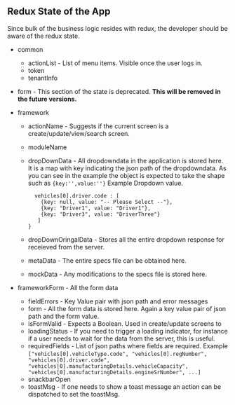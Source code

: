 ## Redux State of the App
Since bulk of the business logic resides with redux, the developer should be aware of the redux state.

+ common
  + actionList - List of menu items. Visible once the user logs in.
  + token
  + tenantInfo
+ form - This section of the state is deprecated. **This will be removed in the future versions.**
+ framework
  + actionName - Suggests if the current screen is a create/update/view/search screen.
  + moduleName
  + dropDownData - All dropdowndata in the application is stored here.
      It is a map with key indicating the json path of the dropdowndata. As you can see in the example the object is expected to take the shape such as ```{key:'',value:''}```
      Example Dropdown value. 
      ```{
        vehicles[0].driver.code : [
          {key: null, value: "-- Please Select --"},
          {key: "Driver1", value: "Driver1"},
          {key: "Driver3", value: "DriverThree"}
         ]
      }
  + dropDownOringalData - Stores all the entire dropdown response for receieved from the server.
  + metaData - The entire specs file can be obtained here.

  + mockData - Any modifications to the specs file is stored here.

+ frameworkForm - All the form data 
    + fieldErrors - Key Value pair with json path and error messages
    + form - All the form data is stored here. Again a key value pair of json path and the form value.
    + isFormValid - Expects a Boolean. Used in create/update screens to 
    + loadingStatus - If you need to trigger a loading indicator, for instance if a user needs to wait for the data from the server, this is useful.
    + requiredFields - List of json paths where fields are required.
        Example
        ```["vehicles[0].vehicleType.code", "vehicles[0].regNumber", "vehicles[0].driver.code", "vehicles[0].manufacturingDetails.vehicleCapacity", "vehicles[0].manufacturingDetails.engineSrNumber", ...]```
    + snackbarOpen
    + toastMsg - If one needs to show a toast message an action can be dispatched to set the toastMsg.


